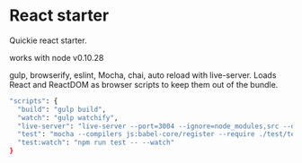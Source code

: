 # React starter

Quickie react starter.

works with node v0.10.28

gulp, browserify, eslint, Mocha, chai, auto reload with live-server.
Loads React and ReactDOM as browser scripts to keep them out of the bundle.

```bash
"scripts": {
  "build": "gulp build",
  "watch": "gulp watchify",
  "live-server": "live-server --port=3004 --ignore=node_modules,src --open=/dist/",
  "test": "mocha --compilers js:babel-core/register --require ./test/test_helper.js --recursive",
  "test:watch": "npm run test -- --watch"
}
```
